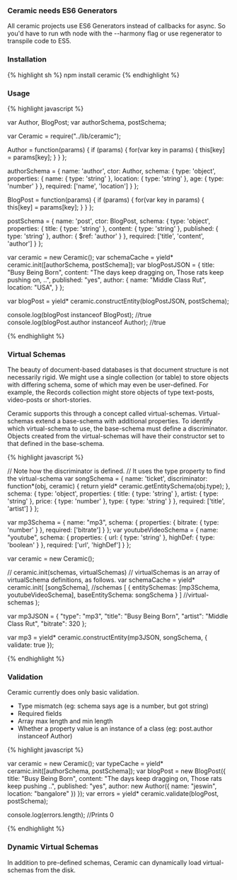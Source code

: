 ### Ceramic needs ES6 Generators

All ceramic projects use ES6 Generators instead of callbacks for async. So you'd have to run wth node with the --harmony flag or use regenerator to transpile code to ES5.

### Installation
{% highlight sh %}
npm install ceramic
{% endhighlight %}

### Usage
{% highlight javascript %}

var Author, BlogPost;
var authorSchema, postSchema;

var Ceramic = require("../lib/ceramic");

Author = function(params) {
    if (params) {
        for(var key in params) {
            this[key] = params[key];
        }
    }
};

authorSchema = {
    name: 'author',
    ctor: Author,
    schema: {
        type: 'object',
        properties: {
            name: { type: 'string' },
            location: { type: 'string' },
            age: { type: 'number' }
        },
        required: ['name', 'location']
    }
};

BlogPost = function(params) {
    if (params) {
        for(var key in params) {
            this[key] = params[key];
        }
    }
};

postSchema = {
    name: 'post',
    ctor: BlogPost,
    schema: {
        type: 'object',
        properties: {
            title: { type: 'string' },
            content: { type: 'string' },
            published: { type: 'string' },
            author: { $ref: 'author' }
        },
        required: ['title', 'content', 'author']
    }
};

var ceramic = new Ceramic();
var schemaCache = yield* ceramic.init([authorSchema, postSchema]);
var blogPostJSON = {
    title: "Busy Being Born",
    content: "The days keep dragging on, Those rats keep pushing on, ..",
    published: "yes",
    author: {
        name: "Middle Class Rut",
        location: "USA",
    }
};

var blogPost = yield* ceramic.constructEntity(blogPostJSON, postSchema);

console.log(blogPost instanceof BlogPost); //true
console.log(blogPost.author instanceof Author); //true

{% endhighlight %}



### Virtual Schemas

The beauty of document-based databases is that document structure is not necessarily rigid. We might use a single collection (or table) to store objects with differing schema, some of which may even be user-defined. For example, the Records collection might store objects of type text-posts, video-posts or short-stories.

Ceramic supports this through a concept called virtual-schemas. Virtual-schemas extend a base-schema with additional properties. To identify which virtual-schema to use, the base-schema must define a discriminator.
Objects created from the virtual-schemas will have their constructor set to that defined in the base-schema.

{% highlight javascript %}

// Note how the discriminator is defined.
// It uses the type property to find the virtual-schema
var songSchema = {
    name: 'ticket',
    discriminator: function*(obj, ceramic) {
        return yield* ceramic.getEntitySchema(obj.type);
    },
    schema: {
        type: 'object',
        properties: {
            title: { type: 'string' },
            artist: { type: 'string' },
            price: { type: 'number' },
            type: { type: 'string' }
        },
        required: ['title', 'artist']
    }
};

var mp3Schema = {
    name: "mp3",
    schema: {
        properties: {
            bitrate: { type: 'number' }
        },
        required: ['bitrate']
    }
};
var youtubeVideoSchema = {
    name: "youtube",
    schema: {
        properties: {
            url: { type: 'string' },
            highDef: { type: 'boolean' }
        },
        required: ['url', 'highDef']
    }
};

var ceramic = new Ceramic();

// ceramic.init(schemas, virtualSchemas)
// virtualSchemas is an array of virtualSchema definitions, as follows.
var schemaCache = yield* ceramic.init(
    [songSchema], //schemas
    [
        {
            entitySchemas: [mp3Schema, youtubeVideoSchema],
            baseEntitySchema: songSchema
        }
    ] //virtual-schemas
);

var mp3JSON = {
    "type": "mp3",
    "title": "Busy Being Born",
    "artist": "Middle Class Rut",
    "bitrate": 320
};

var mp3 = yield* ceramic.constructEntity(mp3JSON, songSchema, { validate: true });

{% endhighlight %}



### Validation
Ceramic currently does only basic validation.

- Type mismatch (eg: schema says age is a number, but got string)
- Required fields
- Array max length and min length
- Whether a property value is an instance of a class (eg: post.author instanceof Author)

{% highlight javascript %}

var ceramic = new Ceramic();
var typeCache = yield* ceramic.init([authorSchema, postSchema]);
var blogPost = new BlogPost({
    title: "Busy Being Born",
    content: "The days keep dragging on, Those rats keep pushing ..",
    published: "yes",
    author: new Author({
        name: "jeswin",
        location: "bangalore"
    })
});
var errors = yield* ceramic.validate(blogPost, postSchema);

console.log(errors.length); //Prints 0

{% endhighlight %}


### Dynamic Virtual Schemas

In addition to pre-defined schemas, Ceramic can dynamically load virtual-schemas from the disk.
